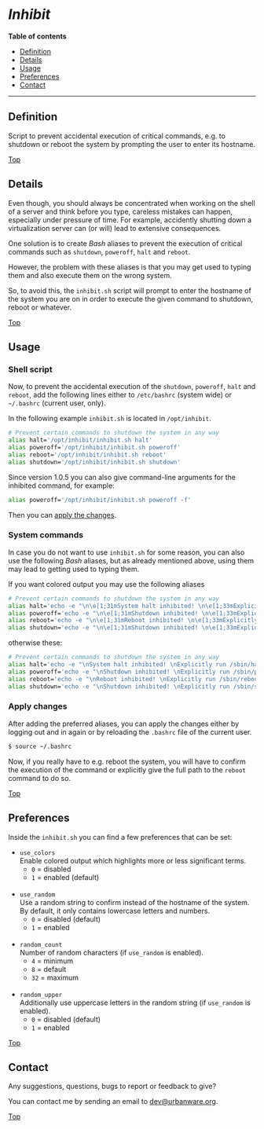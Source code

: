 # *Inhibit*

**Table of contents**
*   [Definition](#definition)
*   [Details](#details)
*   [Usage](#usage)
*   [Preferences](#preferences)
*   [Contact](#contact)

----

## Definition

Script to prevent accidental execution of critical commands, e.g. to shutdown or reboot the system by prompting the user to enter its hostname.

[Top](#inhibit)

## Details

Even though, you should always be concentrated when working on the shell of a server and think before you type, careless mistakes can happen, especially under pressure of time. For example, accidently shutting down a virtualization server can (or will) lead to extensive consequences.

One solution is to create *Bash* aliases to prevent the execution of critical commands such as `shutdown`, `poweroff`, `halt` and `reboot`.

However, the problem with these aliases is that you may get used to typing them and also execute them on the wrong system.

So, to avoid this, the `inhibit.sh` script will prompt to enter the hostname of the system you are on in order to execute the given command to shutdown, reboot or whatever.

[Top](#inhibit)

## Usage

### Shell script

Now, to prevent the accidental execution of the `shutdown`, `poweroff`, `halt` and `reboot`, add the following lines either to `/etc/bashrc` (system wide) or `~/.bashrc` (current user, only).

In the following example `inhibit.sh` is located in `/opt/inhibit`.

```bash
# Prevent certain commands to shutdown the system in any way
alias halt='/opt/inhibit/inhibit.sh halt'
alias poweroff='/opt/inhibit/inhibit.sh poweroff'
alias reboot='/opt/inhibit/inhibit.sh reboot'
alias shutdown='/opt/inhibit/inhibit.sh shutdown'
```

Since version 1.0.5 you can also give command-line arguments for the inhibited command, for example:

```bash
alias poweroff='/opt/inhibit/inhibit.sh poweroff -f'
```

Then you can [apply the changes](#apply-changes).

### System commands

In case you do not want to use `inhibit.sh` for some reason, you can also use the following *Bash* aliases, but as already mentioned above, using them may lead to getting used to typing them.

If you want colored output you may use the following aliases

```bash
# Prevent certain commands to shutdown the system in any way
alias halt='echo -e "\n\e[1;31mSystem halt inhibited! \n\e[1;33mExplicitly run \e[1;36m/sbin/halt\e[1;33m to proceed anyway.\e[0m\n"'
alias poweroff='echo -e "\n\e[1;31mShutdown inhibited! \n\e[1;33mExplicitly run \e[1;36m/sbin/poweroff\e[1;33m to proceed anyway.\e[0m\n"'
alias reboot='echo -e "\n\e[1;31mReboot inhibited! \n\e[1;33mExplicitly run \e[1;36m/sbin/reboot\e[1;33m to proceed anyway.\e[0m\n"'
alias shutdown='echo -e "\n\e[1;31mShutdown inhibited! \n\e[1;33mExplicitly run \e[1;36m/sbin/shutdown\e[1;33m to proceed anyway.\e[0m\n"'
```

otherwise these:

```bash
# Prevent certain commands to shutdown the system in any way
alias halt='echo -e "\nSystem halt inhibited! \nExplicitly run /sbin/halt to proceed anyway.\n"'
alias poweroff='echo -e "\nShutdown inhibited! \nExplicitly run /sbin/poweroff to proceed anyway.\n"'
alias reboot='echo -e "\nReboot inhibited! \nExplicitly run /sbin/reboot to proceed anyway.\n"'
alias shutdown='echo -e "\nShutdown inhibited! \nExplicitly run /sbin/shutdown to proceed anyway.\n"'
```

### Apply changes

After adding the preferred aliases, you can apply the changes either by logging out and in again or by reloading the `.bashrc` file of the current user.

```bash
$ source ~/.bashrc
```

Now, if you really have to e.g. reboot the system, you will have to confirm the execution of the command or explicitly give the full path to the `reboot` command to do so.

[Top](#inhibit)

## Preferences

Inside the `inhibit.sh` you can find a few preferences that can be set:

*   `use_colors`<br>Enable colored output which highlights more or less significant terms.
    *   `0` = disabled
    *   `1` = enabled (default)<br><br>
*   `use_random`<br>Use a random string to confirm instead of the hostname of the system. By default, it only contains lowercase letters and numbers.
    *   `0` = disabled (default)
    *   `1` = enabled<br><br>
*   `random_count`<br>Number of random characters (if `use_random` is enabled).
    *   `4` = minimum
    *   `8` = default
    *   `32` = maximum<br><br>
*   `random_upper`<br>Additionally use uppercase letters in the random string  (if `use_random` is enabled).
    *   `0` = disabled (default)
    *   `1` = enabled

[Top](#inhibit)

## Contact

Any suggestions, questions, bugs to report or feedback to give?

You can contact me by sending an email to <dev@urbanware.org>.

[Top](#inhibit)
